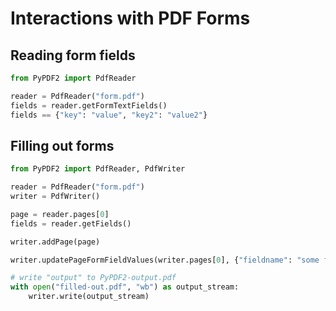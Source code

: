 # Interactions with PDF Forms

## Reading form fields

```python
from PyPDF2 import PdfReader

reader = PdfReader("form.pdf")
fields = reader.getFormTextFields()
fields == {"key": "value", "key2": "value2"}
```

## Filling out forms

```python
from PyPDF2 import PdfReader, PdfWriter

reader = PdfReader("form.pdf")
writer = PdfWriter()

page = reader.pages[0]
fields = reader.getFields()

writer.addPage(page)

writer.updatePageFormFieldValues(writer.pages[0], {"fieldname": "some filled in text"})

# write "output" to PyPDF2-output.pdf
with open("filled-out.pdf", "wb") as output_stream:
    writer.write(output_stream)
```
